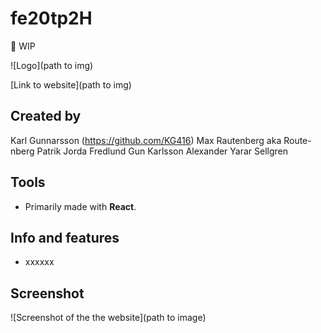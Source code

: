 # fe20tp2H

:construction: WIP

![Logo](path to img)

[Link to website](path to img)

## Created by

Karl Gunnarsson (<https://github.com/KG416>)
Max Rautenberg aka Route-nberg
Patrik Jorda Fredlund
Gun Karlsson
Alexander Yarar Sellgren

## Tools

- Primarily made with **React**.

## Info and features

- xxxxxx

## Screenshot

![Screenshot of the the website](path to image)